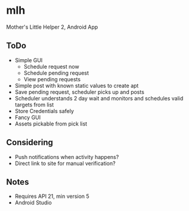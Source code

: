 # mlh
Mother's Little Helper 2, Android App

## ToDo
* Simple GUI
  * Schedule request now
  * Schedule pending request
  * View pending requests
* Simple post with known static values to create apt
* Save pending request, scheduler picks up and posts
* Scheduler understands 2 day wait and monitors and schedules valid targets from list
* Store Credentials safely
* Fancy GUI
* Assets pickable from pick list

## Considering
* Push notifications when activity happens?
* Direct link to site for manual verification?

## Notes
* Requires API 21, min version 5
* Android Studio
